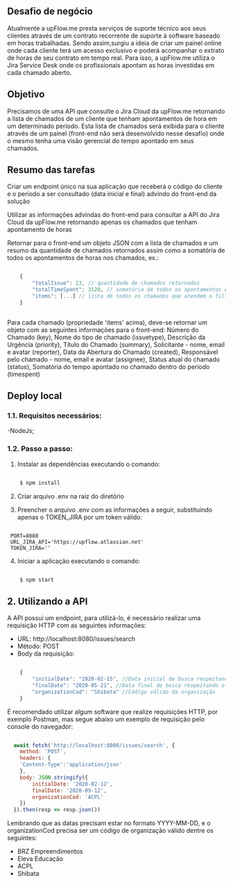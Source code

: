 ## Desafio de negócio
Atualmente a upFlow.me presta serviços de suporte técnico aos seus clientes através de um contrato recorrente de suporte à software baseado em horas trabalhadas. Sendo assim,surgiu a ideia de criar um painel online onde cada cliente terá um acesso exclusivo e poderá acompanhar o extrato de horas de seu contrato em tempo real. Para isso, a upFlow.me utiliza o Jira Service Desk onde os profissionais apontam as horas investidas em cada chamado aberto.

## Objetivo
Precisamos de uma API que consulte o Jira Cloud da upFlow.me retornando a lista de chamados de um cliente que tenham apontamentos de hora em um determinado período. Esta lista de chamados será exibida para o cliente através de um painel (front-end não será desenvolvido nesse desafio) onde o mesmo tenha uma visão gerencial do tempo apontado em seus chamados.

## Resumo das tarefas
Criar um endpoint único na sua aplicação que receberá o código do cliente e o período a ser consultado (data inicial e final) advindo do front-end da solução

Utilizar as informações advindas do front-end para consultar a API do Jira Cloud da upFlow.me retornando apenas os chamados que tenham apontamento de horas

Retornar para o front-end um objeto JSON com a lista de chamados e um resumo da quantidade de chamados retornados assim como a somatória de todos os apontamentos de horas nos chamados, ex.:

```js

    {
        "totalIssue": 23, // quantidade de chamados retornados
        "totalTimeSpent": 3120, // somatória de todos os apontamentos em segundos
        "items": [...] // lista de todos os chamados que atendem o filtro
    }
    
```

Para cada chamado (propriedade 'items' acima), deve-se retornar um objeto com as seguintes informações para o front-end: Número do Chamado (key), Nome do tipo de chamado (issuetype), Descrição da Urgência (priority), Título do Chamado (summary), Solicitante - nome, email e avatar (reporter), Data da Abertura do Chamado (created), Responsável pelo chamado - nome, email e avatar (assignee), Status atual do chamado (status), Somatória do tempo apontado no chamado dentro do período (timespent)

## Deploy local

### 1.1. Requisitos necessários:
 -NodeJs;

### 1.2. Passo a passo:

1. Instalar as dependências executando o comando:
```bash

	$ npm install

```
2. Criar arquivo .env na raiz do diretório

3. Preencher o arquivo .env com as informações a seguir, substituindo apenas o TOKEN_JIRA por um token válido:

```env

 PORT=8080
 URL_JIRA_API='https://upflow.atlassian.net'
 TOKEN_JIRA=''

```

4. Iniciar a aplicação executando o comando:
```bash

	$ npm start

```

## 2. Utilizando a API
A API possui um endpoint, para utilizá-lo, é necessário realizar uma requisição HTTP com as seguintes informações:

 - URL: http://localhost:8080/issues/search
 - Método: POST
 - Body da requisição: 


```js

	{
		"initialDate": "2020-02-15", //Data inicial de busca respeitando o formato YYYY-MM-DD
		"finalDate": "2020-05-21", //Data final de busca respeitando o formato YYYY-MM-DD
		"organizationCod": "Shibata" //Código válido da organização
	}

```


É recomendado utilizar algum software que realize requisições HTTP, por exemplo Postman, mas segue abaixo um exemplo de requisição pelo console do navegador:


```js

  await fetch('http://localhost:8080/issues/search', {
    method: 'POST',
    headers: {
    'Content-Type':'application/json'
    },
    body: JSON.stringify({
        initialDate: '2020-02-12',
        finalDate: '2020-09-12',
        organizationCod: 'ACPL'
    })
  }).then(resp => resp.json())

```
 
 
 Lembrando que as datas precisam estar no formato YYYY-MM-DD, e o organizationCod precisa ser um código de organização válido dentre os seguintes: 
  - BRZ Empreendimentos
  - Eleva Educação
  - ACPL
  - Shibata
